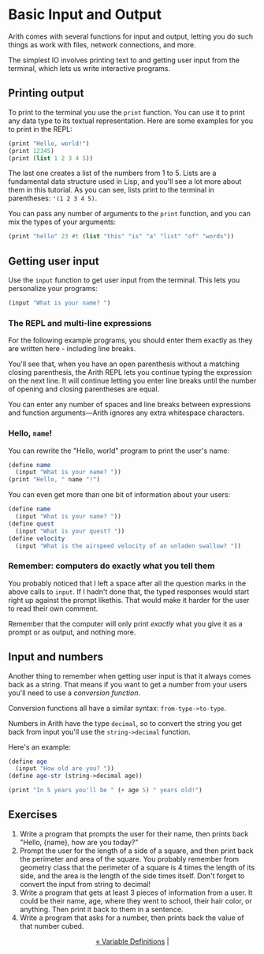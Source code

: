 # Basic Input and Output

Arith comes with several functions for input and output, letting you do such things as work with files, network connections, and more.

The simplest IO involves printing text to and getting user input from the terminal, which lets us write interactive programs.

## Printing output

To print to the terminal you use the `print` function. You can use it to print any data type to its textual representation. Here are some examples for you to print in the REPL:

```scheme
(print "Hello, world!")
(print 12345)
(print (list 1 2 3 4 5))
```

The last one creates a list of the numbers from 1 to 5. Lists are a fundamental data structure used in Lisp, and you'll see a lot more about them in this tutorial. As you can see, lists print to the terminal in parentheses: `'(1 2 3 4 5)`.

You can pass any number of arguments to the `print` function, and you can mix the types of your arguments:

```scheme
(print "hello" 23 #t (list "this" "is" "a" "list" "of" "words"))
```

## Getting user input

Use the `input` function to get user input from the terminal. This lets you personalize your programs:

```scheme
(input "What is your name? ")
```

### The REPL and multi-line expressions

For the following example programs, you should enter them exactly as they are written here - including line breaks.

You'll see that, when you have an open parenthesis without a matching closing parenthesis, the Arith REPL lets you continue typing the expression on the next line. It will continue letting you enter line breaks until the number of opening and closing parentheses are equal.

You can enter any number of spaces and line breaks between expressions and function arguments&mdash;Arith ignores any extra whitespace characters.

### Hello, `name`!

You can rewrite the "Hello, world" program to print the user's name:

```scheme
(define name
  (input "What is your name? "))
(print "Hello, " name "!")
```

You can even get more than one bit of information about your users:

```scheme
(define name
  (input "What is your name? "))
(define quest
  (input "What is your quest? "))
(define velocity
  (input "What is the airspeed velocity of an unladen swallow? "))
```

### Remember: computers do exactly what you tell them

You probably noticed that I left a space after all the question marks in the above calls to `input`. If I hadn't done that, the typed responses would start right up against the prompt likethis. That would make it harder for the user to read their own comment.

Remember that the computer will only print *exactly* what you give it as a prompt or as output, and nothing more.

## Input and numbers

Another thing to remember when getting user input is that it always comes back as a string. That means if you want to get a number from your users you'll need to use a *conversion function*.

Conversion functions all have a similar syntax: `from-type->to-type`.

Numbers in Arith have the type `decimal`, so to convert the string you get back from input you'll use the `string->decimal` function.

Here's an example:

```scheme
(define age
  (input "How old are you? "))
(define age-str (string->decimal age))

(print "In 5 years you'll be " (+ age 5) " years old!")
```

## Exercises

1. Write a program that prompts the user for their name, then prints back "Hello, {name}, how are you today?"
2. Prompt the user for the length of a side of a square, and then print back the perimeter and area of the square. You probably remember from geometry class that the perimeter of a square is 4 times the length of its side, and the area is the length of the side times itself. Don't forget to convert the input from string to decimal!
3. Write a program that gets at least 3 pieces of information from a user. It could be their name, age, where they went to school, their hair color, or anything. Then print it back to them in a sentence.
4. Write a program that asks for a number, then prints back the value of that number cubed.

<p style="text-align: center"><a href="https://jasonsbarr.github.io/arith/#/tutorial/definitions">&laquo; Variable Definitions</a> |</p>
